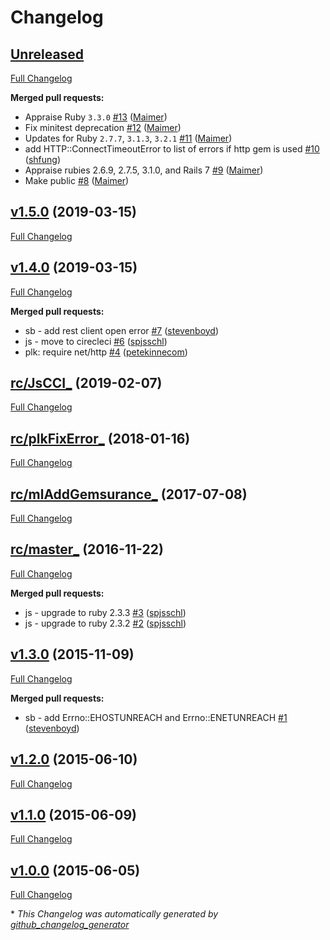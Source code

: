 # Changelog

## [Unreleased](https://github.com/appfolio/ae_network_connection_exception/tree/HEAD)

[Full Changelog](https://github.com/appfolio/ae_network_connection_exception/compare/v1.5.0...HEAD)

**Merged pull requests:**

- Appraise Ruby `3.3.0` [\#13](https://github.com/appfolio/ae_network_connection_exception/pull/13) ([Maimer](https://github.com/Maimer))
- Fix minitest deprecation [\#12](https://github.com/appfolio/ae_network_connection_exception/pull/12) ([Maimer](https://github.com/Maimer))
- Updates for Ruby `2.7.7`, `3.1.3`, `3.2.1` [\#11](https://github.com/appfolio/ae_network_connection_exception/pull/11) ([Maimer](https://github.com/Maimer))
- add HTTP::ConnectTimeoutError to list of errors if http gem is used [\#10](https://github.com/appfolio/ae_network_connection_exception/pull/10) ([shfung](https://github.com/shfung))
- Appraise rubies 2.6.9, 2.7.5, 3.1.0, and Rails 7 [\#9](https://github.com/appfolio/ae_network_connection_exception/pull/9) ([Maimer](https://github.com/Maimer))
- Make public [\#8](https://github.com/appfolio/ae_network_connection_exception/pull/8) ([Maimer](https://github.com/Maimer))

## [v1.5.0](https://github.com/appfolio/ae_network_connection_exception/tree/v1.5.0) (2019-03-15)

[Full Changelog](https://github.com/appfolio/ae_network_connection_exception/compare/v1.4.0...v1.5.0)

## [v1.4.0](https://github.com/appfolio/ae_network_connection_exception/tree/v1.4.0) (2019-03-15)

[Full Changelog](https://github.com/appfolio/ae_network_connection_exception/compare/rc/JsCCI_...v1.4.0)

**Merged pull requests:**

- sb - add rest client open error [\#7](https://github.com/appfolio/ae_network_connection_exception/pull/7) ([stevenboyd](https://github.com/stevenboyd))
- js - move to cirecleci [\#6](https://github.com/appfolio/ae_network_connection_exception/pull/6) ([spjsschl](https://github.com/spjsschl))
- plk: require net/http [\#4](https://github.com/appfolio/ae_network_connection_exception/pull/4) ([petekinnecom](https://github.com/petekinnecom))

## [rc/JsCCI_](https://github.com/appfolio/ae_network_connection_exception/tree/rc/JsCCI_) (2019-02-07)

[Full Changelog](https://github.com/appfolio/ae_network_connection_exception/compare/rc/plkFixError_...rc/JsCCI_)

## [rc/plkFixError_](https://github.com/appfolio/ae_network_connection_exception/tree/rc/plkFixError_) (2018-01-16)

[Full Changelog](https://github.com/appfolio/ae_network_connection_exception/compare/rc/mlAddGemsurance_...rc/plkFixError_)

## [rc/mlAddGemsurance_](https://github.com/appfolio/ae_network_connection_exception/tree/rc/mlAddGemsurance_) (2017-07-08)

[Full Changelog](https://github.com/appfolio/ae_network_connection_exception/compare/rc/master_...rc/mlAddGemsurance_)

## [rc/master_](https://github.com/appfolio/ae_network_connection_exception/tree/rc/master_) (2016-11-22)

[Full Changelog](https://github.com/appfolio/ae_network_connection_exception/compare/v1.3.0...rc/master_)

**Merged pull requests:**

- js - upgrade to ruby 2.3.3 [\#3](https://github.com/appfolio/ae_network_connection_exception/pull/3) ([spjsschl](https://github.com/spjsschl))
- js - upgrade to ruby 2.3.2 [\#2](https://github.com/appfolio/ae_network_connection_exception/pull/2) ([spjsschl](https://github.com/spjsschl))

## [v1.3.0](https://github.com/appfolio/ae_network_connection_exception/tree/v1.3.0) (2015-11-09)

[Full Changelog](https://github.com/appfolio/ae_network_connection_exception/compare/v1.2.0...v1.3.0)

**Merged pull requests:**

- sb - add Errno::EHOSTUNREACH and Errno::ENETUNREACH [\#1](https://github.com/appfolio/ae_network_connection_exception/pull/1) ([stevenboyd](https://github.com/stevenboyd))

## [v1.2.0](https://github.com/appfolio/ae_network_connection_exception/tree/v1.2.0) (2015-06-10)

[Full Changelog](https://github.com/appfolio/ae_network_connection_exception/compare/v1.1.0...v1.2.0)

## [v1.1.0](https://github.com/appfolio/ae_network_connection_exception/tree/v1.1.0) (2015-06-09)

[Full Changelog](https://github.com/appfolio/ae_network_connection_exception/compare/v1.0.0...v1.1.0)

## [v1.0.0](https://github.com/appfolio/ae_network_connection_exception/tree/v1.0.0) (2015-06-05)

[Full Changelog](https://github.com/appfolio/ae_network_connection_exception/compare/1ad3292f06c47f9be57430df247921464305c5e9...v1.0.0)



\* *This Changelog was automatically generated by [github_changelog_generator](https://github.com/github-changelog-generator/github-changelog-generator)*

